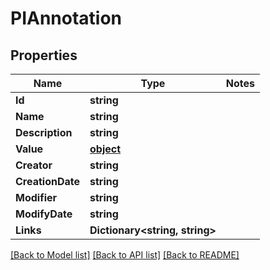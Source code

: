 # PIAnnotation

## Properties
Name | Type | Notes
------------ | ------------- | -------------
**Id** | **string**
**Name** | **string**
**Description** | **string**
**Value** | **[**object**](../Model/Object.md)**
**Creator** | **string**
**CreationDate** | **string**
**Modifier** | **string**
**ModifyDate** | **string**
**Links** | **Dictionary<string, string>**

[[Back to Model list]](../../README.md#documentation-for-models) [[Back to API list]](../../README.md#documentation-for-api-endpoints) [[Back to README]](../../README.md)
